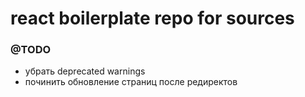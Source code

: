 # react boilerplate repo for sources

### @TODO

- убрать deprecated warnings
- починить обновление страниц после редиректов
